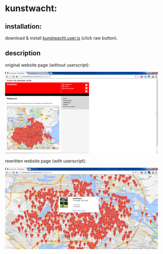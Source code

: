 kunstwacht:
===========

installation:
-------------

download &amp; install [kunstwacht.user.js](./kunstwacht.user.js "kunstwacht.user.js") (click raw button). 

description
-------------

original website page (without userscript):

![original website page (without userscript)](./kunstwacht-user-js-without-userscript.png "original website page (without userscript)")

rewritten website page (with userscript):

![rewritten website page (with userscript)](./kunstwacht-user-js-with-userscript.png "rewritten website page (with userscript)")

